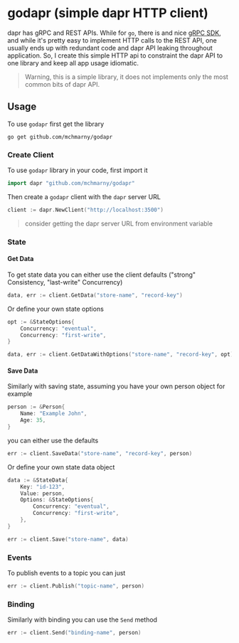 # godapr (simple dapr HTTP client)

dapr has gRPC and REST APIs. While for `go`, there is and nice [gRPC SDK](https://github.com/dapr/go-sdk), and while it's pretty easy to implement HTTP calls to the REST API, one usually ends up with redundant code and dapr API leaking throughout application. So, I create this simple HTTP api to constraint the dapr API to one library and keep all app usage idiomatic.

> Warning, this is a simple library, it does not implements only the most common bits of dapr API.

## Usage

To use `godapr` first get the library

```shell
go get github.com/mchmarny/godapr
```

### Create Client

To use `godapr` library in your code, first import it

```go
import dapr "github.com/mchmarny/godapr"
```

Then create a `godapr` client with the `dapr` server URL

```go
client := dapr.NewClient("http://localhost:3500")
```

> consider getting the dapr server URL from environment variable

### State

#### Get Data

To get state data you can either use the client defaults ("strong" Consistency, "last-write" Concurrency)

```go
data, err := client.GetData("store-name", "record-key")
```

Or define your own state options

```go
opt := &StateOptions{
    Concurrency: "eventual",
    Concurrency: "first-write",
}

data, err := client.GetDataWithOptions("store-name", "record-key", opt)
```

#### Save Data

Similarly with saving state, assuming you have your own person object for example

```go
person := &Person{
    Name: "Example John",
    Age: 35,
}
```

you can either use the defaults

```go
err := client.SaveData("store-name", "record-key", person)
```

Or define your own state data object

```go
data := &StateData{
    Key: "id-123",
    Value: person,
    Options: &StateOptions{
        Concurrency: "eventual",
        Concurrency: "first-write",
    },
}

err := client.Save("store-name", data)
```

### Events

To publish events to a topic you can just

```go
err := client.Publish("topic-name", person)
```

### Binding

Similarly with binding you can use the `Send` method

```go
err := client.Send("binding-name", person)
```


